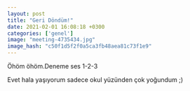 ```yaml
---
layout: post
title: "Geri Döndüm!"
date: 2021-02-01 16:08:18 +0300
categories: ['genel']
image: "meeting-4735434.jpg"
image_hash: "c50f1d5f2f0a5ca3fb48aea81c73f1e9"
---
```


Öhöm öhöm.Deneme ses 1-2-3

Evet hala yaşıyorum sadece okul yüzünden çok yoğundum ;)